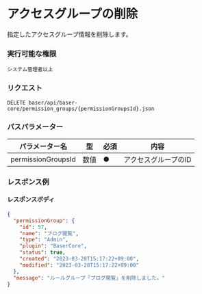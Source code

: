 # アクセスグループの削除

指定したアクセスグループ情報を削除します。

### 実行可能な権限
```
システム管理者以上
```

### リクエスト
```
DELETE baser/api/baser-core/permission_groups/{permissionGroupsId}.json
``` 

### パスパラメーター

| パラメーター名   | 型   | 必須  | 内容                |
|-----------|-----|-----|-------------------|
| permissionGroupsId        | 数値  | ●   | アクセスグループのID              |

### レスポンス例
#### レスポンスボディ
```json
{
  "permissionGroup": {
    "id": 57,
    "name": "ブログ閲覧",
    "type": "Admin",
    "plugin": "BaserCore",
    "status": true,
    "created": "2023-03-28T15:17:22+09:00",
    "modified": "2023-03-28T15:17:22+09:00"
  },
  "message": "ルールグループ「ブログ閲覧」を削除しました。"
}

```

